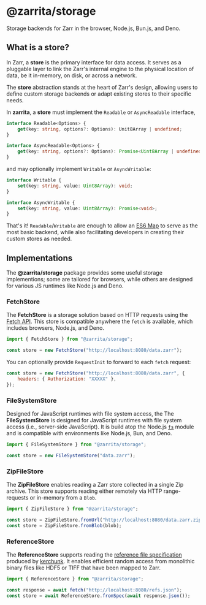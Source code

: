 # @zarrita/storage

Storage backends for Zarr in the browser, Node.js, Bun.js, and Deno.

## What is a store?

In Zarr, a **store** is the primary interface for data access. It serves as a
pluggable layer to link the Zarr's internal engine to the physical location of
data, be it in-memory, on disk, or across a network.

The **store** abstraction stands at the heart of Zarr's design, allowing users
to define custom storage backends or adapt existing stores to their specific
needs.

In **zarrita**, a **store** must implement the `Readable` or `AsyncReadable`
interface,

```typescript
interface Readable<Options> {
	get(key: string, options?: Options): Unit8Array | undefined;
}

interface AsyncReadable<Options> {
	get(key: string, options?: Options): Promise<Uint8Array | undefined>;
}
```

and may optionally implement `Writable` or `AsyncWritable`:

```typescript
interface Writable {
	set(key: string, value: Uint8Array): void;
}

interface AsyncWritable {
	set(key: string, value: Uint8Array): Promise<void>;
}
```

That's it! `Readable`/`Writable` are enough to allow an
[ES6 Map](https://developer.mozilla.org/en-US/docs/Web/JavaScript/Reference/Global_Objects/Map)
to serve as the most basic backend, while also facilitating developers in
creating their custom stores as needed.

## Implementations

The **@zarrita/storage** package provides some useful storage implementions;
some are tailored for browsers, while others are designed for various JS
runtimes like Node.js and Deno.

### FetchStore <Badge type="tip" text="Readable" />

The **FetchStore** is a storage solution based on HTTP requests using the
[Fetch API](https://developer.mozilla.org/en-US/docs/Web/API/Fetch_API). This
store is compatible anywhere the `fetch` is available, which includes browsers,
Node.js, and Deno.

```javascript
import { FetchStore } from "@zarrita/storage";

const store = new FetchStore("http://localhost:8080/data.zarr");
```

You can optionally provide `RequestInit` to forward to each `fetch` request:

```javascript
const store = new FetchStore("http://localhost:8080/data.zarr", {
	headers: { Authorization: "XXXXX" },
});
```

### FileSystemStore <Badge type="tip" text="Readable" /> <Badge type="tip" text="Writable" />

Designed for JavaScript runtimes with file system access, the The
**FileSystemStore** is designed for JavaScript runtimes with file system access
(i.e., server-side JavaScript). It is build atop the Node.js
[`fs`](https://nodejs.org/api/fs.html) module and is compatible with
environments like Node.js, Bun, and Deno.

```javascript
import { FileSystemStore } from "@zarrita/storage";

const store = new FileSystemStore("data.zarr");
```

### ZipFileStore <Badge type="warning" text="experimental" /> <Badge type="tip" text="Readable" />

The **ZipFileStore** enables reading a Zarr store collected in a single Zip
archive. This store supports reading either remotely via HTTP range-requests or
in-memory from a `Blob`.

```javascript
import { ZipFileStore } from "@zarrita/storage";

const store = ZipFileStore.fromUrl("http://localhost:8080/data.zarr.zip");
const store = ZipFileStore.fromBlob(blob);
```

### ReferenceStore <Badge type="warning" text="experimental" /> <Badge type="tip" text="Readable" />

The **ReferenceStore** supports reading the
[reference file specification](https://fsspec.github.io/kerchunk/spec.html)
produced by [kerchunk](https://github.com/fsspec/kerchunk). It enables efficient
random access from monolithic binary files like HDF5 or TIFF that have been
mapped to Zarr.

```javascript
import { ReferenceStore } from "@zarrita/storage";

const response = await fetch("http://localhost:8080/refs.json");
const store = await ReferenceStore.fromSpec(await response.json());
```
